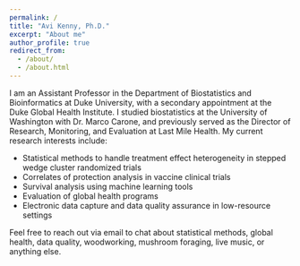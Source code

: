 ```yaml
---
permalink: /
title: "Avi Kenny, Ph.D."
excerpt: "About me"
author_profile: true
redirect_from: 
  - /about/
  - /about.html
---
```


I am an Assistant Professor in the Department of Biostatistics and Bioinformatics at Duke University, with a secondary appointment at the Duke Global Health Institute. I studied biostatistics at the University of Washington with Dr. Marco Carone, and previously served as the Director of Research, Monitoring, and Evaluation at Last Mile Health. My current research interests include:

* Statistical methods to handle treatment effect heterogeneity in stepped wedge cluster randomized trials
* Correlates of protection analysis in vaccine clinical trials
* Survival analysis using machine learning tools
* Evaluation of global health programs
* Electronic data capture and data quality assurance in low-resource settings

Feel free to reach out via email to chat about statistical methods, global health, data quality, woodworking, mushroom foraging, live music, or anything else.
